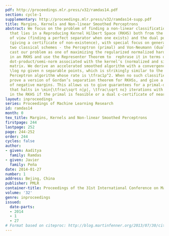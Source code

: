 ```yaml
---
pdf: http://proceedings.mlr.press/v32/ramdas14.pdf
section: cycle-1
supplementary: http://proceedings.mlr.press/v32/ramdas14-supp.pdf
title: Margins, Kernels and Non-linear Smoothed Perceptrons
abstract: We focus on the problem of finding a non-linear classification function
  that lies in a Reproducing Kernel Hilbert Space (RKHS) both from the primal point
  of view (finding a perfect separator when one exists) and the dual point of view
  (giving a certificate of non-existence), with special focus on generalizations of
  two classical schemes - the Perceptron (primal) and Von-Neumann (dual) algorithms.   We
  cast our problem as one of maximizing the regularized normalized hard-margin (ρ)
  in an RKHS and use the Representer Theorem to  rephrase it in terms of a Mahalanobis
  dot-product/semi-norm associated with the kernel’s (normalized and signed) Gram
  matrix. We derive an accelerated smoothed algorithm with a convergence rate of \tfrac\sqrt
  \log nρ given n separable points, which is strikingly similar to the classical kernelized
  Perceptron algorithm whose rate is \tfrac1ρ^2. When no such classifier exists, we
  prove a version of Gordan’s separation theorem for RKHSs, and give a reinterpretation
  of negative margins. This allows us to give guarantees for a primal-dual algorithm
  that halts in \min{\tfrac\sqrt n|ρ|, \tfrac\sqrt nε} iterations with a perfect separator
  in the RKHS if the primal is feasible or a dual ε-certificate of near-infeasibility.
layout: inproceedings
series: Proceedings of Machine Learning Research
id: ramdas14
month: 0
tex_title: Margins, Kernels and Non-linear Smoothed Perceptrons
firstpage: 244
lastpage: 252
page: 244-252
order: 244
cycles: false
author:
- given: Aaditya
  family: Ramdas
- given: Javier
  family: Peña
date: 2014-01-27
number: 1
address: Bejing, China
publisher: PMLR
container-title: Proceedings of the 31st International Conference on Machine Learning
volume: '32'
genre: inproceedings
issued:
  date-parts:
  - 2014
  - 1
  - 27
# Format based on citeproc: http://blog.martinfenner.org/2013/07/30/citeproc-yaml-for-bibliographies/
---
```

